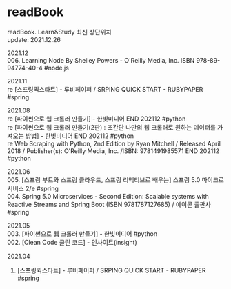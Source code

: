 # readBook
readBook. Learn&amp;Study
최신 상단위치  
update: 2021.12.26



2021.12  
006. Learning Node By Shelley Powers - O'Reilly Media, Inc. ISBN 978-89-94774-40-4  #node.js  




2021.11  
re [스프링퀵스타트] - 루비페이퍼 / SRPING QUICK START - RUBYPAPER  #spring  


2021.08  
re [파이썬으로 웹 크롤러 만들기] - 한빛미디어 END 202112    #python  
re [파이썬으로 웹 크롤러 만들기(2판) : 초간단 나만의 웹 크롤러로 원하는 데이터를 가져오는 방법] - 한빛미디어 END 202112    #python  
re Web Scraping with Python, 2nd Edition by Ryan Mitchell / Released April 2018 / Publisher(s): O'Reilly Media, Inc. /ISBN: 9781491985571  END 202112  #python  


2021.06  
005. [스프링 부트와 스프링 클라우드, 스프링 리액티브로 배우는] 스프링 5.0 마이크로서비스 2/e  #spring  
004. Spring 5.0 Microservices - Second Edition: Scalable systems with Reactive Streams and Spring Boot (ISBN 9781787127685)  / 에이콘 출판사  #spring  


2021.05  
003. [파이썬으로 웹 크롤러 만들기] - 한빛미디어  #python  
002. [Clean Code 클린 코드] - 인사이트(insight)   


2021.04  
001. [스프링퀵스타트] - 루비페이퍼 / SRPING QUICK START - RUBYPAPER  #spring  
